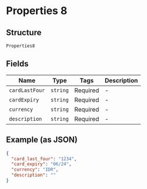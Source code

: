 
# Properties 8

## Structure

`Properties8`

## Fields

| Name | Type | Tags | Description |
|  --- | --- | --- | --- |
| `cardLastFour` | `string` | Required | - |
| `cardExpiry` | `string` | Required | - |
| `currency` | `string` | Required | - |
| `description` | `string` | Required | - |

## Example (as JSON)

```json
{
  "card_last_four": "1234",
  "card_expiry": "06/24",
  "currency": "IDR",
  "description": ""
}
```

